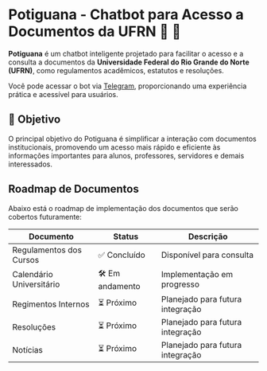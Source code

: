 # Potiguana - Chatbot para Acesso a Documentos da UFRN :lizard: :robot:

**Potiguana** é um chatbot inteligente projetado para facilitar o acesso e a consulta a documentos da **Universidade Federal do Rio Grande do Norte (UFRN)**, como regulamentos acadêmicos, estatutos e resoluções.

Você pode acessar o bot via [Telegram](https://t.me/potiguana_bot), proporcionando uma experiência prática e acessível para usuários.

## 🚀 Objetivo

O principal objetivo do Potiguana é simplificar a interação com documentos institucionais, promovendo um acesso mais rápido e eficiente às informações importantes para alunos, professores, servidores e demais interessados.


## Roadmap de Documentos

Abaixo está o roadmap de implementação dos documentos que serão cobertos futuramente:

| Documento                      | Status      | Descrição                                    |
|-------------------------------|-------------|----------------------------------------------|
| Regulamentos dos Cursos        | ✅ Concluído | Disponível para consulta                     |
| Calendário Universitário       | 🛠️ Em andamento | Implementação em progresso                  |
| Regimentos Internos            | ⏳ Próximo    | Planejado para futura integração             |
| Resoluções                      | ⏳ Próximo    | Planejado para futura integração             |
| Notícias                        | ⏳ Próximo    | Planejado para futura integração             |
